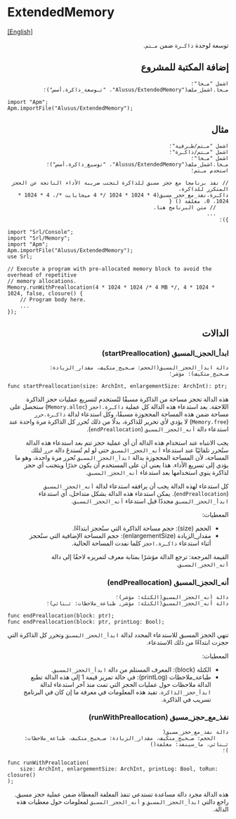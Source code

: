 # ExtendedMemory
[[English]](readme.md)

<div dir=rtl>

توسعة لوحدة `ذاكـرة` ضمن `مـتم`.

## إضافة المكتبة للمشروع

```
اشمل "مـحا"؛
مـحا.اشمل_ملف("Alusus/ExtendedMemory"، "تـوسعة_ذاكرة.أسس")؛
```

<div dir=ltr>

```
import "Apm";
Apm.importFile("Alusus/ExtendedMemory");
```

</div>

## مثال

```
اشمل "مـتم/طـرفية"؛
اشمل "مـتم/ذاكـرة"؛
اشمل "مـحا"؛
مـحا.اشمل_ملف("Alusus/ExtendedMemory"، "توسيع_ذاكرة.أسس")؛
استخدم مـتم؛

// نفذ برنامجا مع ججز مسبق للذاكرة لتجنب ضريبة الأداء الناتجة عن الحجز المتكرر للذاكرة.
ذاكـرة.نفذ_مع_حجز_مسبق(4 * 1024 * 1024 /* 4 ميجابايت */، 4 * 1024 * 1024، 0، مغلفة () {
    // متن البرنامج هنا.
    ...
})؛
```

<div dir=ltr>

```
import "Srl/Console";
import "Srl/Memory";
import "Apm";
Apm.importFile("Alusus/ExtendedMemory");
use Srl;

// Execute a program with pre-allocated memory block to avoid the overhead of repetitive
// memory allocations.
Memory.runWithPreallocation(4 * 1024 * 1024 /* 4 MB */, 4 * 1024 * 1024, false, closure() {
    // Program body here.
    ...
});
```

</div>

## الدالات

### ابدأ_الحجز_المسبق (startPreallocation)

```
دالة ابدأ_الحجز_المسبق(الحجم: صـحيح_متكيف، مقدار_الزيادة: صـحيح_متكيف): مؤشر؛
```

<div dir=ltr>

```
func startPreallocation(size: ArchInt, enlargementSize: ArchInt): ptr;
```

</div>

هذه الدالة تحجز مساحة من الذاكرة مسبقًا لتُستخدم لتسريع عمليات حجز الذاكرة اللاحقة. بعد استدعاء
هذه الدالة كل عملية `ذاكـرة.احجز` (`Memory.alloc`) ستحصل على مساحة ضمن هذه المساحة المحجوزة مسبقًا،
وكل استدعاء لدالة `ذاكـرة.حرر` (`Memory.free`) لا يؤدي لأي تحرير للذاكرة، بدلًا من ذلك تُحرر كل الذاكرة
مرة واحدة عند استدعاء دالة `أنه_الحجز_المسبق` (`endPreallocation`).

يجب الانتباه عند استخدام هذه الدالة أن أي عملية حجز تتم بعد استدعاء هذه الدالة ستُحرر تلقائيًا عند
استدعاء `أنه_الحجز_المسبق` حتى لو لم تُستدعَ دالة `حرر` لتلك المساحة، لأن المساحة المحجوزة بدالة
`ابدأ_الحجز_المسبق` تُحرر مرة واحدة، وهو ما يؤدي إلى تسريع الأداء. هذا يعني أن على المستخدم أن يكون
حذرًا ويتجنب أي حجز لذاكرة ينوي استخدامها بعد استدعاء `أنه_الحجز_المسبق`.

كل استدعاء لهذه الدالة يجب أن يرافقه استدعاء لدالة `أنه_الحجز_المسبق` (`endPreallocation`). يمكن
استدعاء هذه الدالة بشكل متداخل، أي استدعاء `ابدأ_الحجز_المسبق` مجددًا قبل استدعاء `أنه_الحجز_المسبق`.

المعطيات:
* الحجم (size): حجم مساحة الذاكرة التي ستُحجز ابتداءًا.
* مقدار_الزيادة (enlargementSize): حجم المساحة الإضافية التي ستُحجز أثناء استدعاء `ذاكـرة.احجز`
  كلما نفدت المساحة الحالية.

القيمة المرجعة: ترجع الدالة مؤشرًا بمثابة معرف لتمريره لاحقًا إلى دالة `أنه_الحجز_المسبق`.

### أنه_الحجز_المسبق (endPreallocation)

```
دالة أنه_الحجز_المسبق(الكتلة: مؤشر)؛
دالة أنه_الحجز_المسبق(الكتلة: مؤشر, طباعة_ملاحظات: ثـنائي)؛
```

<div dir=ltr>

```
func endPreallocation(block: ptr);
func endPreallocation(block: ptr, printLog: Bool);
```

</div>

تنهي الحجز المسبق للاستدعاء المحدد لدالة `ابدأ_الحجز_المسبق` وتحرر كل الذاكرة التي حجزت ابتداءًا
من ذلك الاستدعاء.

المعطيات:
* الكتلة (block): المعرف المستلم من دالة `ابدأ_الحجز_المسبق`.
* طباعة_ملاحظات (printLog): في حالة تمرير قيمة 1 إلى هذه الدالة تطبع الدالة ملاحظات حول عمليات الحجز التي تمت
  منذ آخر استدعاء لدالة `ابدأ_حجز_الذاكرة`. تفيد هذه المعلومات في معرفة ما إن كان في البرنامج تسريب في
  الذاكرة.

### نفذ_مع_حجز_مسبق (runWithPreallocation)

```
دالة نفذ_مع_حجز_مسبق(
    الحجم: صـحيح_متكيف، مقدار_الزيادة: صـحيح_متكيف، طباعة_ملاحظات: ثـنائي، ما_سينفذ: مغلفة()
)؛
```

<div dir=ltr>

```
func runWithPreallocation(
    size: ArchInt, enlargementSize: ArchInt, printLog: Bool, toRun: closure()
);
```

</div>

هذه الدالة مجرد دالة مساعدة تستدعي تنفذ المغلفة المعطاة ضمن عملية حجز مسبق. راجع دالتي
`ابدأ_الحجز_المسبق` و `أنه_الحجز_المسبق` لمعلومات حول معطيات هذه الدالة.

</div>

